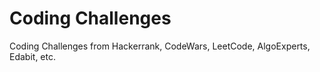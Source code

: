 # Coding Challenges
Coding Challenges from Hackerrank, CodeWars, LeetCode, AlgoExperts, Edabit, etc.

